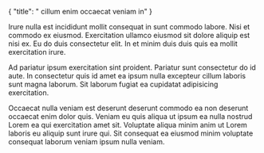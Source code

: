 {
  "title": " cillum enim occaecat veniam in"
}

Irure nulla est incididunt mollit consequat in sunt commodo labore. Nisi et commodo ex eiusmod. Exercitation ullamco eiusmod sit dolore aliquip est nisi ex. Eu do duis consectetur elit. In et minim duis duis quis ea mollit exercitation irure.

Ad pariatur ipsum exercitation sint proident. Pariatur sunt consectetur do id aute. In consectetur quis id amet ea ipsum nulla excepteur cillum laboris sunt magna laborum. Sit laborum fugiat ea cupidatat adipisicing exercitation.

Occaecat nulla veniam est deserunt deserunt commodo ea non deserunt occaecat enim dolor quis. Veniam eu quis aliqua ut ipsum ea nulla nostrud Lorem ea qui exercitation amet sit. Voluptate aliqua minim anim ut Lorem laboris eu aliquip sunt irure qui. Sit consequat ea eiusmod minim voluptate consequat laborum veniam ipsum nulla veniam.
